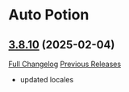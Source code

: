 # Auto Potion

## [3.8.10](https://github.com/ollidiemaus/AutoPotion/tree/3.8.10) (2025-02-04)
[Full Changelog](https://github.com/ollidiemaus/AutoPotion/compare/3.8.9...3.8.10) [Previous Releases](https://github.com/ollidiemaus/AutoPotion/releases)

- updated locales  
